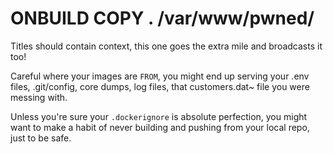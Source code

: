 # ONBUILD COPY . /var/www/pwned/

Titles should contain context, this one goes the extra mile and broadcasts it
too!

Careful where your images are `FROM`, you might end up serving your .env files,
.git/config, core dumps, log files, that customers.dat~ file you were messing
with.

Unless you're sure your `.dockerignore` is absolute perfection, you might want
to make a habit of never building and pushing from your local repo, just to be
safe.
